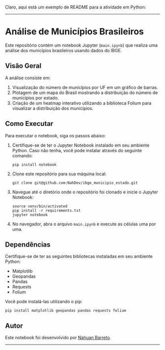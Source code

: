 Claro, aqui está um exemplo de README para a atividade em Python:

---

# Análise de Municípios Brasileiros

Este repositório contém um notebook Jupyter (`main.ipynb`) que realiza uma análise dos municípios brasileiros usando dados do IBGE.

## Visão Geral

A análise consiste em:

1. Visualização do número de municípios por UF em um gráfico de barras.
2. Plotagem de um mapa do Brasil mostrando a distribuição do número de municípios por estado.
3. Criação de um heatmap interativo utilizando a biblioteca Folium para visualizar a distribuição dos municípios.

## Como Executar

Para executar o notebook, siga os passos abaixo:

1. Certifique-se de ter o Jupyter Notebook instalado em seu ambiente Python. Caso não tenha, você pode instalar através do seguinte comando:
   
   ```
   pip install notebook
   ```

2. Clone este repositório para sua máquina local:

   ```
   git clone git@github.com:NahDev/ibge_municipio_estado.git
   ```

3. Navegue até o diretório onde o repositório foi clonado e inicie o Jupyter Notebook:

   ```
   source venv/bin/activated
   pip install -r requirements.txt
   jupyter notebook
   ```

4. No navegador, abra o arquivo `main.ipynb` e execute as células uma por uma.

## Dependências

Certifique-se de ter as seguintes bibliotecas instaladas em seu ambiente Python:

- Matplotlib
- Geopandas
- Pandas
- Requests
- Folium

Você pode instalá-las utilizando o pip:

```
pip install matplotlib geopandas pandas requests folium
```

## Autor

Este notebook foi desenvolvido por [Nahuan Barreto](https://github.com/NahDev).

---